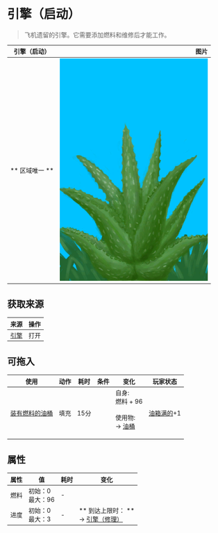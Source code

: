 # 引擎（启动）  
> 飞机遗留的引擎。它需要添加燃料和维修后才能工作。  
  
  引擎（启动）  |   图片   
 ----  |  ----:   
 ** 区域唯一 **  |  ![](Sprite/AloeVera.png)   
  
## 获取来源  
来源  |  操作  
----  |  ----  
[引擎](Engine1Closed.md)  |  打开  
## 可拖入  
使用  |  动作  |  耗时  |  条件  |  变化  |  玩家状态  
----  |  ----  |  ----  |  ----  |  ----  |  ----  
[装有燃料的油桶](JerrycanFuel.md)  |  填充  |  15分  |    |  自身:<br>燃料 + 96<br><br>使用物:<br>→ [油桶](Jerrycan.md)<br><br>  |  [油箱满的](FuelTankFull.md)+1  
## 属性   
属性  |  值  |  耗时  |  变化  
----  |  ----  |  ----  |  ----  
燃料  |  初始：0<br>最大：96  |  -  |    
进度  |  初始：0<br>最大：3  |  -  |  ** 到达上限时： **<br>→ [引擎（修理）](Engine1Repaired.md)  
